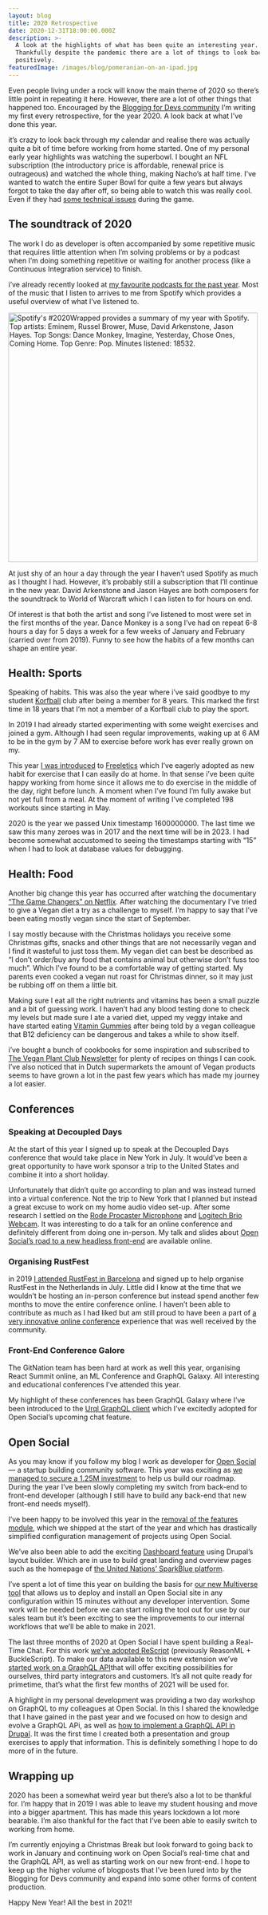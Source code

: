 ```yaml
---
layout: blog
title: 2020 Retrospective
date: 2020-12-31T18:00:00.000Z
description: >-
  A look at the highlights of what has been quite an interesting year. 
  Thankfully despite the pandemic there are a lot of things to look back on 
  positively.  
featuredImage: /images/blog/pomeranian-on-an-ipad.jpg
---
```


Even people living under a rock will know the main theme of 2020 so there’s little point in repeating it here. However, there are a lot of other things that happened too. Encouraged by the [Blogging for Devs community](https://bloggingfordevs.com/pro/) I’m writing my first every retrospective, for the year 2020. A look back at what I’ve done this year.

it’s crazy to look back through my calendar and realise there was actually quite a bit of time before working from home started. One of my personal early year highlights was watching the superbowl. I bought an NFL subscription (the introductory price is affordable, renewal price is outrageous) and watched the whole thing, making Nacho’s at half time. I’ve wanted to watch the entire Super Bowl for quite a few years but always forgot to take the day after off, so being able to watch this was really cool. Even if they had [some technical issues](https://twitter.com/search?q=NfL%20from%3AKingdutch&src=typed_query) during the game.

## The soundtrack of 2020
The work I do as developer is often accompanied by some repetitive music that requires little attention when I’m solving problems or by a podcast when I’m doing something repetitive or waiting for another process (like a Continuous Integration service) to finish.

i’ve already recently looked at [my favourite podcasts for the past year](/blog/2020-12-13-my-favourite-podcasts-of-2020). Most of the music that I listen to arrives to me from Spotify which provides a useful overview of what I’ve listened to.

<img width="500" class="mx-auto" src="/images/blog/retrospective-2020/spotify-2020-in-review.jpeg" alt="Spotify's #2020Wrapped provides a summary of my year with Spotify. Top artists: Eminem, Russel Brower, Muse, David Arkenstone, Jason Hayes. Top Songs: Dance Monkey, Imagine, Yesterday, Chose Ones, Coming Home. Top Genre: Pop. Minutes listened: 18532." />

At just shy of an hour a day through the year I haven’t used Spotify as much as I thought I had. However, it’s probably still a subscription that I’ll continue in the new year. David Arkenstone and Jason Hayes are both composers for the soundtrack to World of Warcraft which I can listen to for hours on end.

Of interest is that both the artist and song I’ve listened to most were set in the first months of the year. Dance Monkey is a song I’ve had on repeat 6-8 hours a day for 5 days a week for a few weeks of January and February (carried over from 2019). Funny to see how the habits of a few months can shape an entire year.

## Health: Sports
Speaking of habits. This was also the year where i’ve said goodbye to my student [Korfball](https://en.wikipedia.org/wiki/Korfball "Korfball (a typical Dutch sport) on Wikipedia") club after being a member for 8 years. This marked the first time in 18 years that I’m not a member of a Korfball club to play the sport.

In 2019 I had already started experimenting with some weight exercises and joined a gym. Although I had seen regular improvements, waking up at 6 AM to be in the gym by 7 AM to exercise before work has ever really grown on my.

This year [I was introduced](https://twitter.com/its_txbrown/status/1256193158997848065 "the Tweet that started a new habit") to [Freeletics](https://www.freeletics.com/) which I’ve eagerly adopted as new habit for exercise that I can easily do at home. In that sense i’ve been quite happy working from home since it allows me to do exercise in the middle of the day, right before lunch. A moment when I’ve found I’m fully awake but not yet full from a meal. At the moment of writing I’ve completed 198 workouts since starting in May.

2020 is the year we passed Unix timestamp 1600000000. The last time we saw this many zeroes was in 2017 and the next time will be in 2023. I had become somewhat accustomed to seeing the timestamps starting with “15” when I had to look at database values for debugging.

## Health: Food
Another big change this year has occurred after watching the documentary [“The Game Changers” on Netflix](https://www.netflix.com/watch/81157840). After watching the documentary I’ve tried to give a Vegan diet a try as a challenge to myself. I’m happy to say that I’ve been eating mostly vegan since the start of September.

I say mostly because with the Christmas holidays you receive some Christmas gifts, snacks and other things that are not necessarily vegan and I find it wasteful to just toss them. My vegan diet can best be described as “I don’t order/buy any food that contains animal but otherwise don’t fuss too much”. Which I’ve found to be a comfortable way of getting started. My parents even cooked a vegan nut roast for Christmas dinner, so it may just be rubbing off on them a little bit.

Making sure I eat all the right nutrients and vitamins has been a small puzzle and a bit of guessing work. I haven’t had any blood testing done to check my levels but made sure I ate a varied diet, upped my veggy intake and have started eating [Vitamin Gummies](https://www.yummygums.com/en/ "Yummy Gums - The vitamin gummies") after being told by a vegan colleague that B12 deficiency can be dangerous and takes a while to show itself.

i’ve bought a bunch of cookbooks for some inspiration and subscribed to [The Vegan Plant Club Newsletter](https://theplantbasedclub.substack.com/) for plenty of recipes on things I can cook. I’ve also noticed that in Dutch supermarkets the amount of Vegan products seems to have grown a lot in the past few years which has made my journey a lot easier.

## Conferences

### Speaking at Decoupled Days
At the start of this year I signed up to speak at the Decoupled Days conference that would take place in New York in July. It would’ve been a great opportunity to have work sponsor a trip to the United States and combine it into a short holiday.

Unfortunately that didn’t quite go according to plan and was instead turned into a virtual conference. Not the trip to New York that I planned but instead a great excuse to work on my home audio video set-up. After some research I settled on the [Rode Procaster Microphone](http://www.rode.com/microphones/procaster) and [Logitech Brio Webcam](https://www.logitech.com/en-us/products/webcams/brio-4k-hdr-webcam.960-001105.html). It was interesting to do a talk for an online conference and definitely different from doing one in-person. My talk and slides about [Open Social’s road to a new headless front-end](/talks/2020-07-23-on-our-way-to-headless-a-transition-in-progress) are available online.

### Organising RustFest
in 2019 [I attended RustFest in Barcelona](https://www.alexandervarwijk.com/blog/2019-11-20-rustfest-barcelona-2019-in-review) and signed up to help organise RustFest in the Netherlands in July. Little did I know at the time that we wouldn’t be hosting an in-person conference but instead spend another few months to move the entire conference online. I haven’t been able to contribute as much as I had liked but am still proud to have been a part of [a very innovative online conference](https://rustfest.global/) experience that was well received by the community.

### Front-End Conference Galore
The GitNation team has been hard at work as well this year, organising React Summit online, an ML Conference and GraphQL Galaxy. All interesting and educational conferences I’ve attended this year.

My highlight of these conferences has been GraphQL Galaxy where I’ve been introduced to the [Urql GraphQL client](https://github.com/FormidableLabs/urql) which I’ve excitedly adopted for Open Social’s upcoming chat feature.

## Open Social
As you may know if you follow my blog I work as developer for [Open Social](https://www.getopensocial.com/) —  a startup building community software. This year was exciting as [we managed to secure a 1.25M investment](https://www.getopensocial.com/blog/news-room/open-social-raises-eur-125m-peak-capital-and-nimbus-ventures) to help us build our roadmap. During the year I’ve been slowly completing my switch from back-end to front-end developer (although I still have to build any back-end that new front-end needs myself).

I’ve been happy to be involved this year in the [removal of the features module](https://www.drupal.org/project/social/releases/8.x-8.0), which we shipped at the start of the year and which has drastically simplified configuration management of projects using Open Social.

We’ve also been able to add the exciting [Dashboard feature](https://www.getopensocial.com/extensions/dashboard) using Drupal’s layout builder. Which are in use to build great landing and overview pages such as the homepage of [the United Nations’ SparkBlue platform](https://www.sparkblue.org/).

I’ve spent a lot of time this year on building the basis for [our new Multiverse tool](https://www.getopensocial.com/blog/product-center/how-open-social-creates-multi-sites-platformsh-api) that allows us to deploy and install an Open Social site in any configuration within 15 minutes without any developer intervention. Some work will be needed before we can start rolling the tool out for use by our sales team but it’s been exciting to see the improvements to our internal workflows that we’ll be able to make in 2021.

The last three months of 2020 at Open Social I have spent building a Real-Time Chat. For this work [we’ve adopted ReScript](https://www.alexandervarwijk.com/blog/2020-09-01-my-first-week-of-reasonml) (previously ReasonML + BuckleScript). To make our data available to this new extension we’ve [started work on a GraphQL API](https://github.com/goalgorilla/open_social/pull/1994)that will offer exciting possibilities for ourselves, third party integrators and customers.  It’s all not quite ready for primetime, that’s what the first few months of 2021 will be used for.

A highlight in my personal development was providing a two day workshop on GraphQL to my colleagues at Open Social. In this I shared the knowledge that I have gained in the past year and we focused on how to design and evolve a GraphQL APi, as well as [how to implement a GraphQL API in Drupal](/blog/2020-11-18-graphql-in-the-open-social-drupal-distribution). It was the first time I created both a presentation and group exercises to apply that information. This is definitely something I hope to do more of in the future.

## Wrapping up
2020 has been a somewhat weird year but there’s also a lot to be thankful for. I’m happy that in 2019 I was able to leave my student housing and move into a bigger apartment. This has made this years lockdown a lot more bearable. I’m also thankful for the fact that I’ve been able to easily switch to working from home.

I’m currently enjoying a Christmas Break but look forward to going back to work in January and continuing work on Open Social’s real-time chat and the GraphQL API, as well as starting work on our new front-end. I hope to keep up the higher volume of blogposts that I’ve been lured into by the Blogging for Devs community and expand into some other forms of content production.

Happy New Year! All the best in 2021!

